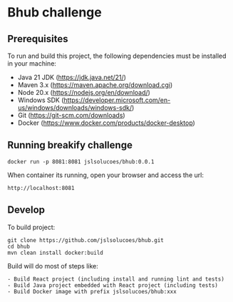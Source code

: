 # Bhub challenge

## Prerequisites
To run and build this project, the following dependencies must be installed in your machine:
* Java 21 JDK (https://jdk.java.net/21/)
* Maven 3.x (https://maven.apache.org/download.cgi)
* Node 20.x (https://nodejs.org/en/download/)
* Windows SDK (https://developer.microsoft.com/en-us/windows/downloads/windows-sdk/)
* Git (https://git-scm.com/downloads)
* Docker (https://www.docker.com/products/docker-desktop)

## Running breakify challenge

```docker run -p 8081:8081 jslsolucoes/bhub:0.0.1```

When container its running, open your browser and access the url:

```http://localhost:8081```


## Develop

To build project:

```
git clone https://github.com/jslsolucoes/bhub.git
cd bhub
mvn clean install docker:build
```

Build will do most of steps like:

    - Build React project (including install and running lint and tests)
    - Build Java project embedded with React project (including tests)
    - Build Docker image with prefix jslsolucoes/bhub:xxx


